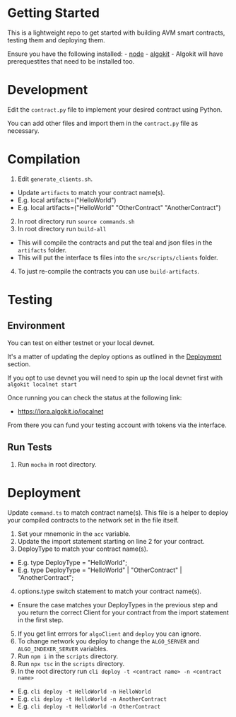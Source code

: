 # Getting Started

This is a lightweight repo to get started with building AVM smart contracts, testing them and deploying them.

Ensure you have the following installed:
    - [node](https://nodejs.org/en/download/)
    - [algokit](https://developer.algorand.org/docs/get-started/algokit/)
      - Algokit will have prerequestites that need to be installed too.

# Development

Edit the `contract.py` file to implement your desired contract using Python.

You can add other files and import them in the `contract.py` file as necessary.

# Compilation

1. Edit `generate_clients.sh`.
  - Update `artifacts` to match your contract name(s).
  - E.g. local artifacts=("HelloWorld")
  - E.g. local artifacts=("HelloWorld" "OtherContract" "AnotherContract")
2. In root directory run `source commands.sh`
3. In root directory run `build-all`
  - This will compile the contracts and put the teal and json files in the `artifacts` folder.
  - This will put the interface ts files into the `src/scripts/clients` folder.
4. To just re-compile the contracts you can use `build-artifacts`.

# Testing

## Environment

You can test on either testnet or your local devnet.

It's a matter of updating the deploy options as outlined in the [Deployment](#deployment) section.

If you opt to use devnet you will need to spin up the local devnet first with `algokit localnet start`

Once running you can check the status at the following link:
  - https://lora.algokit.io/localnet

From there you can fund your testing account with tokens via the interface.

## Run Tests

1. Run `mocha` in root directory.

# Deployment

Update `command.ts` to match contract name(s). This file is a helper to deploy your compiled contracts to the network set in the file itself.

1. Set your mnemonic in the `acc` variable.
2. Update the import statement starting on line 2 for your contract.
3. DeployType to match your contract name(s).
  - E.g. type DeployType = "HelloWorld";
  - E.g. type DeployType = "HelloWorld" | "OtherContract" | "AnotherContract";
4. options.type switch statement to match your contract name(s).
  - Ensure the case matches your DeployTypes in the previous step and you return the correct Client for your contract from the import statement in the first step.
5. If you get lint errrors for `algoClient` and `deploy` you can ignore.
6. To change network you deploy to change the `ALGO_SERVER` and `ALGO_INDEXER_SERVER` variables.
7. Run `npm i` in the `scripts` directory.
8. Run `npx tsc` in the `scripts` directory.
9. In the root directory run `cli deploy -t <contract name> -n <contract name>`
  - E.g. `cli deploy -t HelloWorld -n HelloWorld`
  - E.g. `cli deploy -t HelloWorld -n AnotherContract`
  - E.g. `cli deploy -t HelloWorld -n OtherContract`



